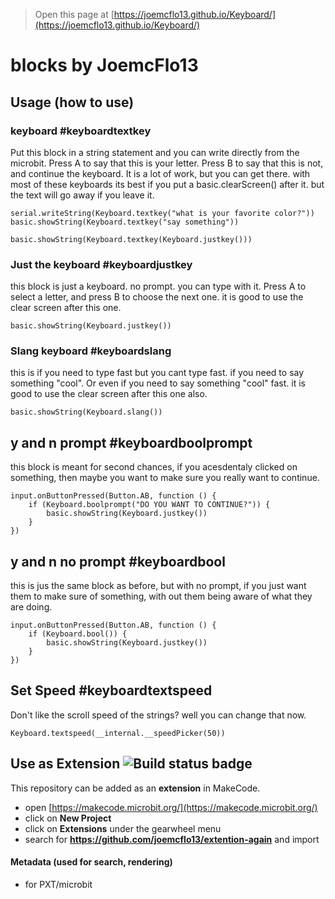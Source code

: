 
> Open this page at [https://joemcflo13.github.io/Keyboard/](https://joemcflo13.github.io/Keyboard/)

# blocks by JoemcFlo13

## Usage (how to use)

### keyboard #keyboardtextkey

Put this block in a string statement and you can write directly from the microbit. Press A to say that this is your letter. Press B to say that this is not, and continue the keyboard.
It is a lot of work, but you can get there. with most of these keyboards its best if you put a basic.clearScreen() after it. but the text will go away if you leave it.

``` blocks
serial.writeString(Keyboard.textkey("what is your favorite color?"))
basic.showString(Keyboard.textkey("say something"))

basic.showString(Keyboard.textkey(Keyboard.justkey()))
```

### Just the keyboard #keyboardjustkey

this block is just a keyboard. no prompt. you can type with it. Press A to select a letter, and press B to choose the next one. it is good to use the clear screen after this one.

``` blocks
basic.showString(Keyboard.justkey())
```

### Slang keyboard #keyboardslang

this is if you need to type fast but you cant type fast. if you need to say something "cool". Or even if you need to say something "cool" fast. it is good to use the clear screen after this one also.

``` blocks
basic.showString(Keyboard.slang())
```

## y and n prompt #keyboardboolprompt

this block is meant for second chances, if you acesdentaly clicked on something, then maybe you want to make sure you really want to continue.

``` blocks
input.onButtonPressed(Button.AB, function () {
    if (Keyboard.boolprompt("DO YOU WANT TO CONTINUE?")) {
        basic.showString(Keyboard.justkey())
    }
})
```

## y and n no prompt #keyboardbool

this is jus the same block as before, but with no prompt, if you just want them to make sure of something, with out them being aware of what they are doing.

``` blocks
input.onButtonPressed(Button.AB, function () {
    if (Keyboard.bool()) {
        basic.showString(Keyboard.justkey())
    }
})
```


## Set Speed #keyboardtextspeed

Don't like the scroll speed of the strings? well you can change that now.

``` blocks
Keyboard.textspeed(__internal.__speedPicker(50))
```

## Use as Extension ![Build status badge](https://github.com/joemcflo13/extention-again/workflows/MakeCode/badge.svg)

This repository can be added as an **extension** in MakeCode.

* open [https://makecode.microbit.org/](https://makecode.microbit.org/)
* click on **New Project**
* click on **Extensions** under the gearwheel menu
* search for **https://github.com/joemcflo13/extention-again** and import


#### Metadata (used for search, rendering)

* for PXT/microbit
<script src="https://makecode.com/gh-pages-embed.js"></script><script>makeCodeRender("{{ site.makecode.home_url }}", "{{ site.github.owner_name }}/{{ site.github.repository_name }}");</script>

